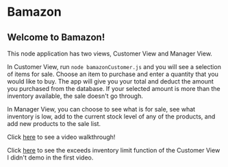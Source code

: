 # Bamazon

## Welcome to Bamazon!

This node application has two views, Customer View and Manager View.

In Customer View, run `node bamazonCustomer.js` and you will see a selection of items for sale.  Choose an item to purchase and enter a quantity that you would like to buy.  The app will give you your total and deduct the amount you purchased from the database.  If your selected amount is more than the inventory available, the sale doesn't go through.

In Manager View, you can choose to see what is for sale, see what inventory is low, add to the current stock level of any of the products, and add new products to the sale list.

Click [here](https://drive.google.com/file/d/1bJOcbQt0EPpgiF0jqgwe7ck-Vg_rNmGr/view) to see a video walkthrough!

Click [here](https://drive.google.com/file/d/1FT3vhuDQdRS3nvdLDvQAHeH-LY6-KhF3/view) to see the exceeds inventory limit function of the Customer View I didn't demo in the first video.
